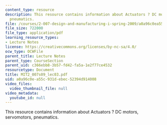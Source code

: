 ```yaml
---
content_type: resource
description: This resource contains information about Actuators ? DC motors, servomotors,
  pneumatics.
file: /courses/2-007-design-and-manufacturing-i-spring-2009/a0a96c0ea55c931debec52394d914008_MIT2_007s09_lec03.pdf
file_size: 722000
file_type: application/pdf
learning_resource_types:
- Lecture Notes
license: https://creativecommons.org/licenses/by-nc-sa/4.0/
ocw_type: OCWFile
parent_title: Lecture Notes
parent_type: CourseSection
parent_uid: c366ebb8-3b57-fd42-fa5a-1e2f77ce4532
resourcetype: Document
title: MIT2_007s09_lec03.pdf
uid: a0a96c0e-a55c-931d-ebec-52394d914008
video_files:
  video_thumbnail_file: null
video_metadata:
  youtube_id: null
---
```

This resource contains information about Actuators ? DC motors, servomotors, pneumatics.